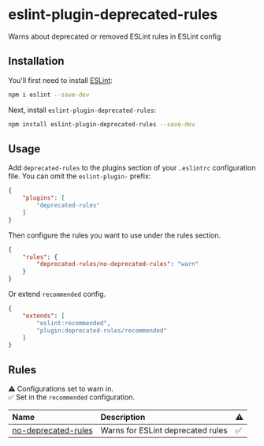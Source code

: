 # eslint-plugin-deprecated-rules

Warns about deprecated or removed ESLint rules in ESLint config

## Installation

You'll first need to install [ESLint](https://eslint.org/):

```sh
npm i eslint --save-dev
```

Next, install `eslint-plugin-deprecated-rules`:

```sh
npm install eslint-plugin-deprecated-rules --save-dev
```

## Usage

Add `deprecated-rules` to the plugins section of your `.eslintrc` configuration file. You can omit the `eslint-plugin-` prefix:

```json
{
    "plugins": [
        "deprecated-rules"
    ]
}
```


Then configure the rules you want to use under the rules section.

```json
{
    "rules": {
        "deprecated-rules/no-deprecated-rules": "warn"
    }
}
```

Or extend `recommended` config.

```json
{
    "extends": [
        "eslint:recommended",
        "plugin:deprecated-rules/recommended"
    ]
}
```

## Rules

<!-- begin auto-generated rules list -->

⚠️ Configurations set to warn in.\
✅ Set in the `recommended` configuration.

| Name                                                     | Description                       | ⚠️ |
| :------------------------------------------------------- | :-------------------------------- | :- |
| [no-deprecated-rules](docs/rules/no-deprecated-rules.md) | Warns for ESLint deprecated rules | ✅  |

<!-- end auto-generated rules list -->


